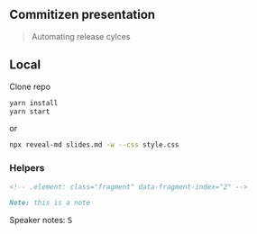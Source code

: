 ## Commitizen presentation

> Automating release cylces

## Local

Clone repo

```bash
yarn install
yarn start
```

or

```bash
npx reveal-md slides.md -w --css style.css
```

### Helpers

```md
<!-- .element: class="fragment" data-fragment-index="2" -->
```

```md
Note: this is a note
```

Speaker notes: <kbd>S</kbd>